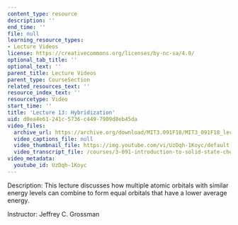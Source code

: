 ```yaml
---
content_type: resource
description: ''
end_time: ''
file: null
learning_resource_types:
- Lecture Videos
license: https://creativecommons.org/licenses/by-nc-sa/4.0/
optional_tab_title: ''
optional_text: ''
parent_title: Lecture Videos
parent_type: CourseSection
related_resources_text: ''
resource_index_text: ''
resourcetype: Video
start_time: ''
title: 'Lecture 13: Hybridization'
uid: d0ea4e61-241c-5736-c449-7909d8eb45da
video_files:
  archive_url: https://archive.org/download/MIT3.091F18/MIT3_091F18_lec13_300k.mp4
  video_captions_file: null
  video_thumbnail_file: https://img.youtube.com/vi/UzDqh-1Koyc/default.jpg
  video_transcript_file: /courses/3-091-introduction-to-solid-state-chemistry-fall-2018/1d9190aff236e541a511ed2810954a9b_UzDqh-1Koyc.pdf
video_metadata:
  youtube_id: UzDqh-1Koyc
---
```


Description: This lecture discusses how multiple atomic orbitals with similar energy levels can combine to form equal orbitals that have a lower average energy.

Instructor: Jeffrey C. Grossman

